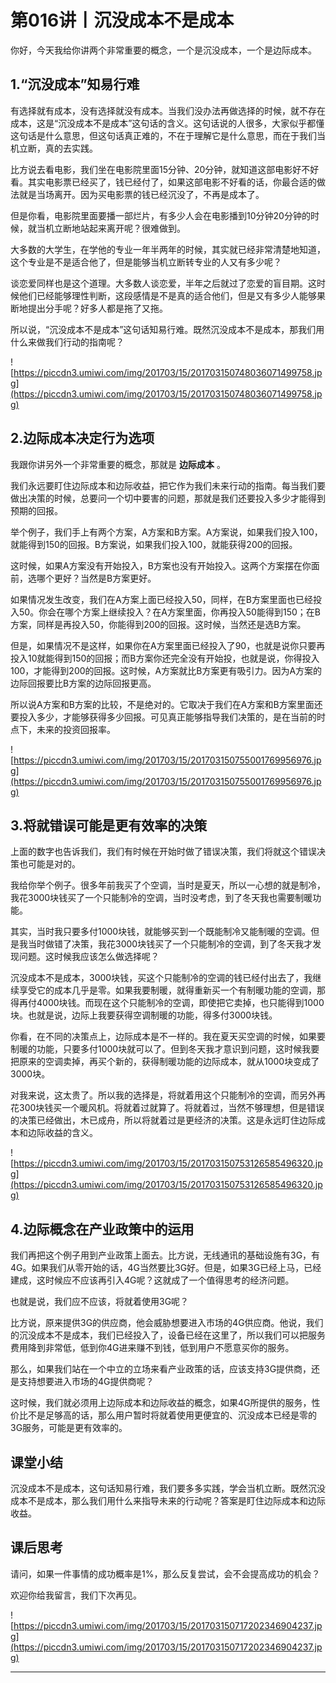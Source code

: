 # 第016讲丨沉没成本不是成本

你好，今天我给你讲两个非常重要的概念，一个是沉没成本，一个是边际成本。

## 1.“沉没成本”知易行难

有选择就有成本，没有选择就没有成本。当我们没办法再做选择的时候，就不存在成本，这是“沉没成本不是成本”这句话的含义。这句话说的人很多，大家似乎都懂这句话是什么意思，但这句话真正难的，不在于理解它是什么意思，而在于我们当机立断，真的去实践。

比方说去看电影，我们坐在电影院里面15分钟、20分钟，就知道这部电影好不好看。其实电影票已经买了，钱已经付了，如果这部电影不好看的话，你最合适的做法就是当场离开。因为买电影票的钱已经沉没了，不再是成本了。

但是你看，电影院里面要播一部烂片，有多少人会在电影播到10分钟20分钟的时候，就当机立断地站起来离开呢？很难做到。

大多数的大学生，在学他的专业一年半两年的时候，其实就已经非常清楚地知道，这个专业是不是适合他了，但是能够当机立断转专业的人又有多少呢？

谈恋爱同样也是这个道理。大多数人谈恋爱，半年之后就过了恋爱的盲目期。这时候他们已经能够理性判断，这段感情是不是真的适合他们，但是又有多少人能够果断地提出分手呢？好多人都是拖了又拖。

所以说，“沉没成本不是成本”这句话知易行难。既然沉没成本不是成本，那我们用什么来做我们行动的指南呢？

![https://piccdn3.umiwi.com/img/201703/15/201703150748036071499758.jpg](https://piccdn3.umiwi.com/img/201703/15/201703150748036071499758.jpg)

## 2.边际成本决定行为选项

我跟你讲另外一个非常重要的概念，那就是 **边际成本** 。

我们永远要盯住边际成本和边际收益，把它作为我们未来行动的指南。每当我们要做出决策的时候，总要问一个切中要害的问题，那就是我们还要投入多少才能得到预期的回报。

举个例子，我们手上有两个方案，A方案和B方案。A方案说，如果我们投入100，就能得到150的回报。B方案说，如果我们投入100，就能获得200的回报。

这时候，如果A方案没有开始投入，B方案也没有开始投入。这两个方案摆在你面前，选哪个更好？当然是B方案更好。

如果情况发生改变，我们在A方案上面已经投入50，同样，在B方案里面也已经投入50。你会在哪个方案上继续投入？在A方案里面，你再投入50能得到150；在B方案，同样是再投入50，你能得到200的回报。这时候，当然还是选B方案。

但是，如果情况不是这样，如果你在A方案里面已经投入了90，也就是说你只要再投入10就能得到150的回报；而B方案你还完全没有开始投，也就是说，你得投入100，才能得到200的回报。这时候，A方案就比B方案更有吸引力。因为A方案的边际回报要比B方案的边际回报更高。

所以说A方案和B方案的比较，不是绝对的。它取决于我们在A方案和B方案里面还要投入多少，才能够获得多少回报。可见真正能够指导我们决策的，是在当前的时点下，未来的投资回报率。

![https://piccdn3.umiwi.com/img/201703/15/201703150755001769956976.jpg](https://piccdn3.umiwi.com/img/201703/15/201703150755001769956976.jpg)

## 3.将就错误可能是更有效率的决策

上面的数字也告诉我们，我们有时候在开始时做了错误决策，我们将就这个错误决策也可能是对的。

我给你举个例子。很多年前我买了个空调，当时是夏天，所以一心想的就是制冷，我花3000块钱买了一个只能制冷的空调，当时没考虑，到了冬天我也需要制暖功能。

其实，当时我只要多付1000块钱，就能够买到一个既能制冷又能制暖的空调。但是我当时做错了决策，我花3000块钱买了一个只能制冷的空调，到了冬天我才发现问题。这时候我应该怎么做选择呢？

沉没成本不是成本，3000块钱，买这个只能制冷的空调的钱已经付出去了，我继续享受它的成本几乎是零。如果我要制暖，就得重新买一个有制暖功能的空调，那得再付4000块钱。而现在这个只能制冷的空调，即使把它卖掉，也只能得到1000块。也就是说，边际上我要获得空调制暖的功能，得多付3000块钱。

你看，在不同的决策点上，边际成本是不一样的。我在夏天买空调的时候，如果要制暖的功能，只要多付1000块就可以了。但到冬天我才意识到问题，这时候我要把原来的空调卖掉，再买个新的，获得制暖功能的边际成本，就从1000块变成了3000块。

对我来说，这太贵了。所以我的选择是，将就着用这个只能制冷的空调，而另外再花300块钱买一个暖风机。将就着过就算了。将就着过，当然不够理想，但是错误的决策已经做出，木已成舟，所以将就着过是更经济的决策。这是永远盯住边际成本和边际收益的含义。

![https://piccdn3.umiwi.com/img/201703/15/201703150753126585496320.jpg](https://piccdn3.umiwi.com/img/201703/15/201703150753126585496320.jpg)

## 4.边际概念在产业政策中的运用

我们再把这个例子用到产业政策上面去。比方说，无线通讯的基础设施有3G，有4G。如果我们从零开始的话，4G当然要比3G好。但是，如果3G已经上马，已经建成，这时候应不应该再引入4G呢？这就成了一个值得思考的经济问题。

也就是说，我们应不应该，将就着使用3G呢？

比方说，原来提供3G的供应商，他会威胁想要进入市场的4G供应商。他说，我们的沉没成本不是成本，我们已经投入了，设备已经在这里了，所以我们可以把服务费用降到非常低，低到你4G进来赚不到钱，低到用户不愿意买你的服务。

那么，如果我们站在一个中立的立场来看产业政策的话，应该支持3G提供商，还是支持想要进入市场的4G提供商呢？

这时候，我们就必须用上边际成本和边际收益的概念，如果4G所提供的服务，性价比不是足够高的话，那么用户暂时将就着使用更便宜的、沉没成本已经是零的3G服务，可能是更有效率的。

## 课堂小结

沉没成本不是成本，这句话知易行难，我们要多多实践，学会当机立断。既然沉没成本不是成本，那么我们用什么来指导未来的行动呢？答案是盯住边际成本和边际收益。

## 课后思考

请问，如果一件事情的成功概率是1%，那么反复尝试，会不会提高成功的机会？

欢迎你给我留言，我们下次再见。

![https://piccdn3.umiwi.com/img/201703/15/201703150717202346904237.jpg](https://piccdn3.umiwi.com/img/201703/15/201703150717202346904237.jpg)

---
